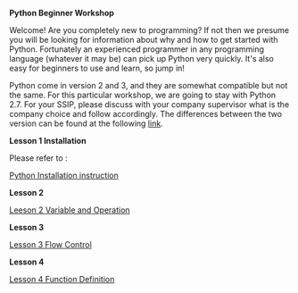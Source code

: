 

**Python Beginner Workshop**

Welcome! Are you completely new to programming? If not then we presume you will be looking for information about why and how to get started with Python. Fortunately an experienced programmer in any programming language (whatever it may be) can pick up Python very quickly. It's also easy for beginners to use and learn, so jump in!

Python come in version 2 and 3, and they are somewhat compatible but not the same. For this particular workshop, we are going to stay with Python 2.7. For your SSIP, please discuss with your company supervisor what is the company choice and follow accordingly. The differences between the two version can be found at the following [link](http://sebastianraschka.com/Articles/2014_python_2_3_key_diff.html).

**Lesson 1 Installation**

Please refer to :

[Python Installation instruction](https://github.com/coolingozone/pythonworkshop/blob/master/lesson1/PythonInstallation.md)

**Lesson 2**

[Leeson 2 Variable and Operation](https://github.com/coolingozone/pythonworkshop/tree/master/lesson2/Lesson2.md)

**Lesson 3**

[Lesson 3 Flow Control](https://github.com/coolingozone/pythonworkshop/blob/master/lesson3/lesson3.md)

**Lesson 4**

[Lesson 4 Function Definition](https://github.com/coolingozone/pythonworkshop/blob/master/lesson4/lesson4.md)
